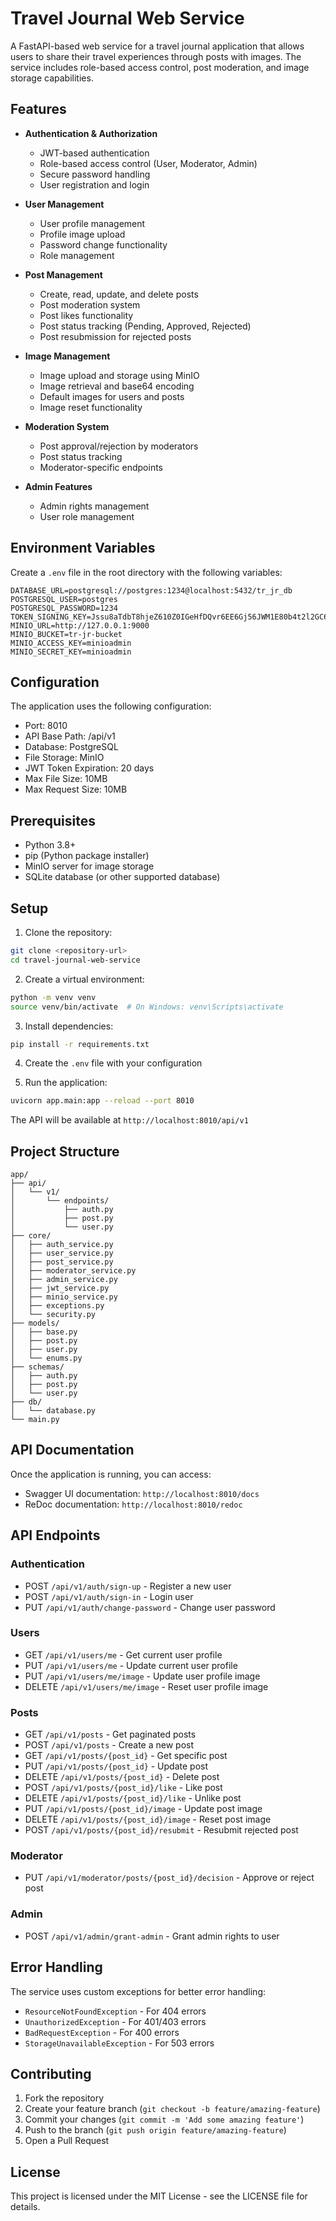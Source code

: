 # Travel Journal Web Service

A FastAPI-based web service for a travel journal application that allows users to share their travel experiences through posts with images. The service includes role-based access control, post moderation, and image storage capabilities.

## Features

- **Authentication & Authorization**
  - JWT-based authentication
  - Role-based access control (User, Moderator, Admin)
  - Secure password handling
  - User registration and login

- **User Management**
  - User profile management
  - Profile image upload
  - Password change functionality
  - Role management

- **Post Management**
  - Create, read, update, and delete posts
  - Post moderation system
  - Post likes functionality
  - Post status tracking (Pending, Approved, Rejected)
  - Post resubmission for rejected posts

- **Image Management**
  - Image upload and storage using MinIO
  - Image retrieval and base64 encoding
  - Default images for users and posts
  - Image reset functionality

- **Moderation System**
  - Post approval/rejection by moderators
  - Post status tracking
  - Moderator-specific endpoints

- **Admin Features**
  - Admin rights management
  - User role management

## Environment Variables

Create a `.env` file in the root directory with the following variables:

```env
DATABASE_URL=postgresql://postgres:1234@localhost:5432/tr_jr_db
POSTGRESQL_USER=postgres
POSTGRESQL_PASSWORD=1234
TOKEN_SIGNING_KEY=Jssu8aTdbT8hjeZ610Z0IGeHfDQvr6EE6Gj56JWM1E80b4t2l2GC62PRMKTYEHDS
MINIO_URL=http://127.0.0.1:9000
MINIO_BUCKET=tr-jr-bucket
MINIO_ACCESS_KEY=minioadmin
MINIO_SECRET_KEY=minioadmin
```

## Configuration

The application uses the following configuration:

- Port: 8010
- API Base Path: /api/v1
- Database: PostgreSQL
- File Storage: MinIO
- JWT Token Expiration: 20 days
- Max File Size: 10MB
- Max Request Size: 10MB

## Prerequisites

- Python 3.8+
- pip (Python package installer)
- MinIO server for image storage
- SQLite database (or other supported database)

## Setup

1. Clone the repository:
```bash
git clone <repository-url>
cd travel-journal-web-service
```

2. Create a virtual environment:
```bash
python -m venv venv
source venv/bin/activate  # On Windows: venv\Scripts\activate
```

3. Install dependencies:
```bash
pip install -r requirements.txt
```

4. Create the `.env` file with your configuration

5. Run the application:
```bash
uvicorn app.main:app --reload --port 8010
```

The API will be available at `http://localhost:8010/api/v1`

## Project Structure

```
app/
├── api/
│   └── v1/
│       └── endpoints/
│           ├── auth.py
│           ├── post.py
│           └── user.py
├── core/
│   ├── auth_service.py
│   ├── user_service.py
│   ├── post_service.py
│   ├── moderator_service.py
│   ├── admin_service.py
│   ├── jwt_service.py
│   ├── minio_service.py
│   ├── exceptions.py
│   └── security.py
├── models/
│   ├── base.py
│   ├── post.py
│   ├── user.py
│   └── enums.py
├── schemas/
│   ├── auth.py
│   ├── post.py
│   └── user.py
├── db/
│   └── database.py
└── main.py
```

## API Documentation

Once the application is running, you can access:
- Swagger UI documentation: `http://localhost:8010/docs`
- ReDoc documentation: `http://localhost:8010/redoc`

## API Endpoints

### Authentication
- POST `/api/v1/auth/sign-up` - Register a new user
- POST `/api/v1/auth/sign-in` - Login user
- PUT `/api/v1/auth/change-password` - Change user password

### Users
- GET `/api/v1/users/me` - Get current user profile
- PUT `/api/v1/users/me` - Update current user profile
- PUT `/api/v1/users/me/image` - Update user profile image
- DELETE `/api/v1/users/me/image` - Reset user profile image

### Posts
- GET `/api/v1/posts` - Get paginated posts
- POST `/api/v1/posts` - Create a new post
- GET `/api/v1/posts/{post_id}` - Get specific post
- PUT `/api/v1/posts/{post_id}` - Update post
- DELETE `/api/v1/posts/{post_id}` - Delete post
- POST `/api/v1/posts/{post_id}/like` - Like post
- DELETE `/api/v1/posts/{post_id}/like` - Unlike post
- PUT `/api/v1/posts/{post_id}/image` - Update post image
- DELETE `/api/v1/posts/{post_id}/image` - Reset post image
- POST `/api/v1/posts/{post_id}/resubmit` - Resubmit rejected post

### Moderator
- PUT `/api/v1/moderator/posts/{post_id}/decision` - Approve or reject post

### Admin
- POST `/api/v1/admin/grant-admin` - Grant admin rights to user

## Error Handling

The service uses custom exceptions for better error handling:
- `ResourceNotFoundException` - For 404 errors
- `UnauthorizedException` - For 401/403 errors
- `BadRequestException` - For 400 errors
- `StorageUnavailableException` - For 503 errors

## Contributing

1. Fork the repository
2. Create your feature branch (`git checkout -b feature/amazing-feature`)
3. Commit your changes (`git commit -m 'Add some amazing feature'`)
4. Push to the branch (`git push origin feature/amazing-feature`)
5. Open a Pull Request

## License

This project is licensed under the MIT License - see the LICENSE file for details. 